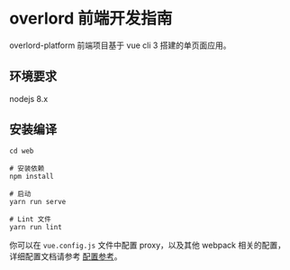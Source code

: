 # overlord 前端开发指南

overlord-platform 前端项目基于 vue cli 3 搭建的单页面应用。

## 环境要求

nodejs 8.x

## 安装编译

```base
cd web

# 安装依赖
npm install

# 启动
yarn run serve

# Lint 文件
yarn run lint
```

你可以在 `vue.config.js` 文件中配置 proxy，以及其他 webpack 相关的配置，详细配置文档请参考 [配置参考](https://cli.vuejs.org/zh/config/)。